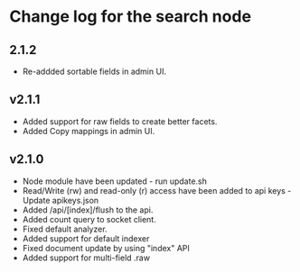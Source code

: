 # Change log for the search node

## 2.1.2

* Re-addded sortable fields in admin UI.

## v2.1.1

* Added support for raw fields to create better facets.
* Added Copy mappings in admin UI.

## v2.1.0

* Node module have been updated - run update.sh
* Read/Write (rw) and read-only (r) access have been added to api keys - Update apikeys.json
* Added /api/[index]/flush to the api.
* Added count query to socket client.
* Fixed default analyzer.
* Added support for default indexer
* Fixed document update by using "index" API
* Added support for multi-field .raw

